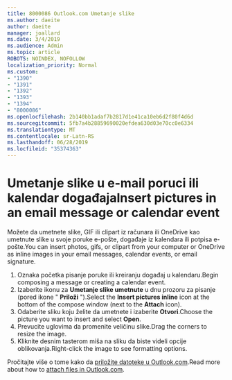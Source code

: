 ```yaml
---
title: 8000086 Outlook.com Umetanje slike
ms.author: daeite
author: daeite
manager: joallard
ms.date: 3/4/2019
ms.audience: Admin
ms.topic: article
ROBOTS: NOINDEX, NOFOLLOW
localization_priority: Normal
ms.custom:
- "1390"
- "1391"
- "1392"
- "1393"
- "1394"
- "8000086"
ms.openlocfilehash: 2b140bb1adaf7b2817d1e41ca10eb6d2f80f4d6d
ms.sourcegitcommit: 5fb7a4b28859690020efdea630d03e70cc0e6334
ms.translationtype: MT
ms.contentlocale: sr-Latn-RS
ms.lasthandoff: 06/28/2019
ms.locfileid: "35374363"
---
```

# <a name="insert-pictures-in-an-email-message-or-calendar-event"></a><span data-ttu-id="8741f-102">Umetanje slike u e-mail poruci ili kalendar događaja</span><span class="sxs-lookup"><span data-stu-id="8741f-102">Insert pictures in an email message or calendar event</span></span>

<span data-ttu-id="8741f-103">Možete da umetnete slike, GIF ili clipart iz računara ili OneDrive kao umetnute slike u svoje poruke e-pošte, događaje iz kalendara ili potpisa e-pošte.</span><span class="sxs-lookup"><span data-stu-id="8741f-103">You can insert photos, gifs, or clipart from your computer or OneDrive as inline images in your email messages, calendar events, or email signature.</span></span>

1. <span data-ttu-id="8741f-104">Oznaka početka pisanje poruke ili kreiranju događaj u kalendaru.</span><span class="sxs-lookup"><span data-stu-id="8741f-104">Begin composing a message or creating a calendar event.</span></span>
2. <span data-ttu-id="8741f-105">Izaberite ikonu za **Umetanje slike umetnute** u dnu prozoru za pisanje (pored ikone " **Priloži** ").</span><span class="sxs-lookup"><span data-stu-id="8741f-105">Select the **Insert pictures inline** icon at the bottom of the compose window (next to the **Attach** icon).</span></span>
3. <span data-ttu-id="8741f-106">Odaberite sliku koju želite da umetnete i izaberite **Otvori**.</span><span class="sxs-lookup"><span data-stu-id="8741f-106">Choose the picture you want to insert and select **Open**.</span></span>
4. <span data-ttu-id="8741f-107">Prevucite uglovima da promenite veličinu slike.</span><span class="sxs-lookup"><span data-stu-id="8741f-107">Drag the corners to resize the image.</span></span>
5. <span data-ttu-id="8741f-108">Kliknite desnim tasterom miša na sliku da biste videli opcije oblikovanja.</span><span class="sxs-lookup"><span data-stu-id="8741f-108">Right-click the image to see formatting options.</span></span>

<span data-ttu-id="8741f-109">Pročitajte više o tome kako da [priložite datoteke u Outlook.com](https://support.office.com/article/8d7c1ea7-4e5f-44ce-bb6e-c5fcc92ba9ab).</span><span class="sxs-lookup"><span data-stu-id="8741f-109">Read more about how to [attach files in Outlook.com](https://support.office.com/article/8d7c1ea7-4e5f-44ce-bb6e-c5fcc92ba9ab).</span></span>